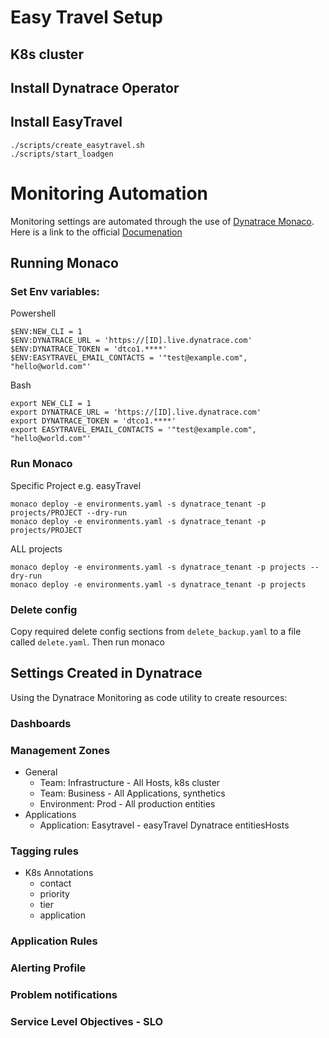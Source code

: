 # Easy Travel Setup

## K8s cluster

## Install Dynatrace Operator

## Install EasyTravel
```
./scripts/create_easytravel.sh
./scripts/start_loadgen
```

# Monitoring Automation
Monitoring settings are automated through the use of [Dynatrace Monaco](https://github.com/dynatrace-oss/dynatrace-monitoring-as-code_). Here is a link to the official [Documenation](https://dynatrace-oss.github.io/dynatrace-monitoring-as-code/)

## Running Monaco
### Set Env variables:
Powershell
```
$ENV:NEW_CLI = 1
$ENV:DYNATRACE_URL = 'https://[ID].live.dynatrace.com'
$ENV:DYNATRACE_TOKEN = 'dtco1.****'
$ENV:EASYTRAVEL_EMAIL_CONTACTS = '"test@example.com", "hello@world.com"'
```

Bash
```
export NEW_CLI = 1
export DYNATRACE_URL = 'https://[ID].live.dynatrace.com'
export DYNATRACE_TOKEN = 'dtco1.****'
export EASYTRAVEL_EMAIL_CONTACTS = '"test@example.com", "hello@world.com"'
```

### Run Monaco
Specific Project e.g. easyTravel
```
monaco deploy -e environments.yaml -s dynatrace_tenant -p projects/PROJECT --dry-run
monaco deploy -e environments.yaml -s dynatrace_tenant -p projects/PROJECT
```

ALL projects
```
monaco deploy -e environments.yaml -s dynatrace_tenant -p projects --dry-run
monaco deploy -e environments.yaml -s dynatrace_tenant -p projects
```

### Delete config
Copy required delete config sections from `delete_backup.yaml` to a file called `delete.yaml`. Then run monaco

## Settings Created in Dynatrace
Using the Dynatrace Monitoring as code utility to create resources:
### Dashboards
### Management Zones
* General
    * Team: Infrastructure - All Hosts, k8s cluster
    * Team: Business - All Applications, synthetics
    * Environment: Prod - All production entities
* Applications
    * Application: Easytravel - easyTravel Dynatrace entitiesHosts
### Tagging rules
* K8s Annotations
    * contact
    * priority
    * tier
    * application
### Application Rules

### Alerting Profile

### Problem notifications

### Service Level Objectives - SLO